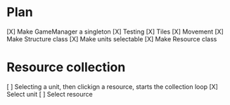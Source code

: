 # Plan

[X] Make GameManager a singleton
[X] Testing
[X] Tiles
[X] Movement 
[X] Make Structure class
[X] Make units selectable
[X] Make Resource class

# Resource collection
[ ] Selecting a unit, then clickign a resource, starts the collection loop
    [X] Select unit
    [ ] Select resource

